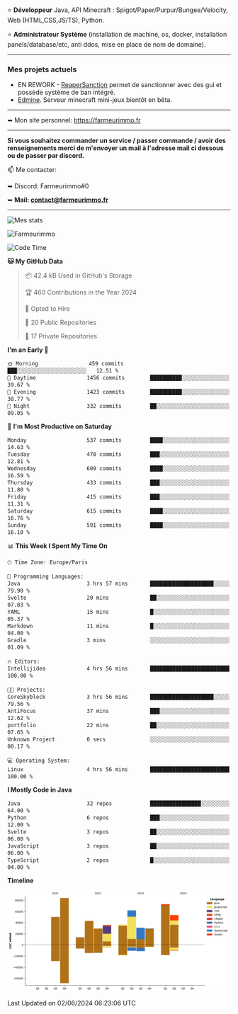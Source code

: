 ⭐ **Développeur** Java, API Minecraft : Spigot/Paper/Purpur/Bungee/Velocity, Web (HTML,CSS,JS/TS), Python.

⭐ **Administrateur Système** (installation de machine, os, docker, installation panels/database/etc, anti ddos, mise en place de nom de domaine).

---

### Mes projets actuels
- EN REWORK - [ReaperSanction](https://www.spigotmc.org/resources/reapersanction.89580/) permet de sanctionner avec des gui et possède système de ban intégré.
- [Edmine](https://edmine.net). Serveur minecraft mini-jeux bientôt en bêta.

---

➥ Mon site personnel: https://farmeurimmo.fr

---

**Si vous souhaitez commander un service / passer commande / avoir des renseignements merci de m'envoyer un mail à l'adresse mail ci dessous ou de passer par discord.**

📫 Me contacter:
 
   ➥ Discord: Farmeurimmo#0
   
   ➥ **Mail: contact@farmeurimmo.fr**

---

![Mes stats](https://github-readme-stats.farmeurimmo.fr/api?username=Farmeurimmo&count_private=true&show_icons=true&theme=radical)

<img src="https://komarev.com/ghpvc/?username=Farmeurimmo" alt="Farmeurimmo" />

<!--START_SECTION:waka-->
![Code Time](http://img.shields.io/badge/Code%20Time-1%2C362%20hrs%2033%20mins-blue)

**🐱 My GitHub Data** 

> 📦 42.4 kB Used in GitHub's Storage 
 > 
> 🏆 460 Contributions in the Year 2024
 > 
> 💼 Opted to Hire
 > 
> 📜 20 Public Repositories 
 > 
> 🔑 17 Private Repositories 
 > 
**I'm an Early 🐤** 

```text
🌞 Morning                459 commits         ███░░░░░░░░░░░░░░░░░░░░░░   12.51 % 
🌆 Daytime                1456 commits        ██████████░░░░░░░░░░░░░░░   39.67 % 
🌃 Evening                1423 commits        ██████████░░░░░░░░░░░░░░░   38.77 % 
🌙 Night                  332 commits         ██░░░░░░░░░░░░░░░░░░░░░░░   09.05 % 
```
📅 **I'm Most Productive on Saturday** 

```text
Monday                   537 commits         ████░░░░░░░░░░░░░░░░░░░░░   14.63 % 
Tuesday                  470 commits         ███░░░░░░░░░░░░░░░░░░░░░░   12.81 % 
Wednesday                609 commits         ████░░░░░░░░░░░░░░░░░░░░░   16.59 % 
Thursday                 433 commits         ███░░░░░░░░░░░░░░░░░░░░░░   11.80 % 
Friday                   415 commits         ███░░░░░░░░░░░░░░░░░░░░░░   11.31 % 
Saturday                 615 commits         ████░░░░░░░░░░░░░░░░░░░░░   16.76 % 
Sunday                   591 commits         ████░░░░░░░░░░░░░░░░░░░░░   16.10 % 
```


📊 **This Week I Spent My Time On** 

```text
🕑︎ Time Zone: Europe/Paris

💬 Programming Languages: 
Java                     3 hrs 57 mins       ████████████████████░░░░░   79.90 % 
Svelte                   20 mins             ██░░░░░░░░░░░░░░░░░░░░░░░   07.03 % 
YAML                     15 mins             █░░░░░░░░░░░░░░░░░░░░░░░░   05.37 % 
Markdown                 11 mins             █░░░░░░░░░░░░░░░░░░░░░░░░   04.00 % 
Gradle                   3 mins              ░░░░░░░░░░░░░░░░░░░░░░░░░   01.09 % 

🔥 Editors: 
Intellijidea             4 hrs 56 mins       █████████████████████████   100.00 % 

🐱‍💻 Projects: 
CoreSkyblock             3 hrs 56 mins       ████████████████████░░░░░   79.56 % 
AntiFocus                37 mins             ███░░░░░░░░░░░░░░░░░░░░░░   12.62 % 
portfolio                22 mins             ██░░░░░░░░░░░░░░░░░░░░░░░   07.65 % 
Unknown Project          0 secs              ░░░░░░░░░░░░░░░░░░░░░░░░░   00.17 % 

💻 Operating System: 
Linux                    4 hrs 56 mins       █████████████████████████   100.00 % 
```

**I Mostly Code in Java** 

```text
Java                     32 repos            ████████████████░░░░░░░░░   64.00 % 
Python                   6 repos             ███░░░░░░░░░░░░░░░░░░░░░░   12.00 % 
Svelte                   3 repos             ██░░░░░░░░░░░░░░░░░░░░░░░   06.00 % 
JavaScript               3 repos             ██░░░░░░░░░░░░░░░░░░░░░░░   06.00 % 
TypeScript               2 repos             █░░░░░░░░░░░░░░░░░░░░░░░░   04.00 % 
```



**Timeline**

![Lines of Code chart](https://raw.githubusercontent.com/Farmeurimmo/Farmeurimmo/main/assets/bar_graph.png)


 Last Updated on 02/06/2024 06:23:06 UTC
<!--END_SECTION:waka-->
